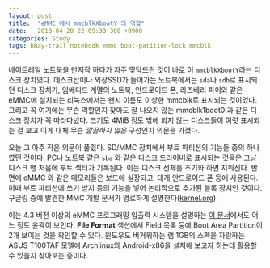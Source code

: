```yaml
---
layout: post
title:  "eMMC 에서 mmcblkXbootY 의 역할"
date:   2018-04-20 22:09:33.300 +0900
categories: Study
tags: bBay-trail notebook emmc boot-patition-lock mmcblk
---
```


베이트레일 노트북을 만지작 하다가 자주 맞닥뜨린 것이 바로 이 `mmcblkXbootY`라는 디스크 장치였다. 데스크탑이나 외장SSD가 들어가는 노트북에서는 `sda`나 `sdb`로 표시되던 디스크 장치가, 임베디드 계열의 노트북, 안드로이드 폰, 라즈베리 파이와 같은 eMMC에 설치되는 리눅스에서는 왠지 이름도 이상한 mmcblk로 표시되는 것이었다. 그리고 꼭 여기에는 무슨 역할인지 찾아도 잘 나오지 않는 mmcblk1boot0 과 같은 디스크 장치가 꼭 따라다녔다. 크기도 4MiB 정도 밖에 되지 않는 디스크들이 여럿 표시되는 걸 보고 이게 대체 무슨 *깔끔하지 않은* 구성인지 의문을 가졌다.

오늘 그 아주 작은 의문이 풀렸다. SD/MMC 장치에서 부트 파티션의 기능들 중의 하나였던 것이다. PC나 노트북 같은 `sba` 와 같은 디스크 드라이버로 표시되는 것들은 그냥 디스크 맨 처음에 부트 섹터가 기록된다. 이는 디스크 전체를 초기화 하면 지워진다. 반면에 eMMC 와 같은 메모리들은 보드에 실장되고, 대개 안드로이드 폰 등에 사용된다. 이때 부트 파티션에 쓰기 방지 등의 기능을 넣어 논리적으로 추가된 블록 장치인 것이다.  구글링 중에 발견한 MMC 개발 문서가 명료하게 설명한다([kernel.org](https://www.kernel.org/doc/Documentation/mmc/mmc-dev-parts.txt)).

이는 4.3 버전 이상의 eMMC 프로그래밍 입출력 시스템을 설명하는 [이 문서](http://ftp.dataio.com/FCNotes/Footnote/eMMC%20on%20Data%20IO.pdf)에서도 어느 정도 윤곽이 보인다. **File Format** 섹션에서 Field 목록 둥에 Boot Area Partition이 2개 보이는 것을 확인할 수 있다. 윈도우도 버거워하는 램 1GB의 스펙을 자랑하는 ASUS T100TAF 모델에 Archlinux와 Android-x86을 설치해 보고자 하는데 활용할 수 있을지 찾아보는 중이다.
